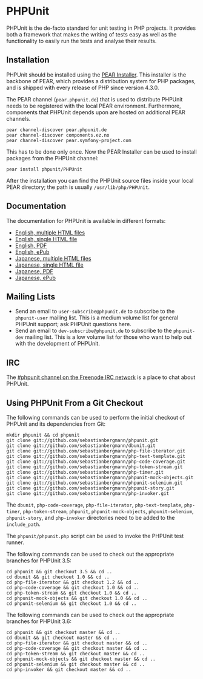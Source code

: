 PHPUnit
=======

PHPUnit is the de-facto standard for unit testing in PHP projects. It provides both a framework that makes the writing of tests easy as well as the functionality to easily run the tests and analyse their results.

Installation
------------

PHPUnit should be installed using the [PEAR Installer](http://pear.php.net/). This installer is the backbone of PEAR, which provides a distribution system for PHP packages, and is shipped with every release of PHP since version 4.3.0.

The PEAR channel (`pear.phpunit.de`) that is used to distribute PHPUnit needs to be registered with the local PEAR environment. Furthermore, components that PHPUnit depends upon are hosted on additional PEAR channels.

    pear channel-discover pear.phpunit.de
    pear channel-discover components.ez.no
    pear channel-discover pear.symfony-project.com

This has to be done only once. Now the PEAR Installer can be used to install packages from the PHPUnit channel:

    pear install phpunit/PHPUnit

After the installation you can find the PHPUnit source files inside your local PEAR directory; the path is usually `/usr/lib/php/PHPUnit`.

Documentation
-------------

The documentation for PHPUnit is available in different formats:

* [English, multiple HTML files](http://www.phpunit.de/manual/3.6/en/index.html)
* [English, single HTML file](http://www.phpunit.de/manual/3.6/en/phpunit-book.html)
* [English, PDF](http://www.phpunit.de/manual/3.6/en/phpunit-book.pdf)
* [English, ePub](http://www.phpunit.de/manual/3.6/en/phpunit-book.epub)
* [Japanese, multiple HTML files](http://www.phpunit.de/manual/3.6/ja/index.html)
* [Japanese, single HTML file](http://www.phpunit.de/manual/3.6/ja/phpunit-book.html)
* [Japanese, PDF](http://www.phpunit.de/manual/3.6/ja/phpunit-book.pdf)
* [Japanese, ePub](http://www.phpunit.de/manual/3.6/ja/phpunit-book.epub)

Mailing Lists
-------------

* Send an email to `user-subscribe@phpunit.de` to subscribe to the `phpunit-user` mailing list. This is a medium volume list for general PHPUnit support; ask PHPUnit questions here.
* Send an email to `dev-subscribe@phpunit.de` to subscribe to the `phpunit-dev` mailing list. This is a low volume list for those who want to help out with the development of PHPUnit.

IRC
---

The [#phpunit channel on the Freenode IRC network](irc://freenode.net/phpunit) is a place to chat about PHPUnit.

Using PHPUnit From a Git Checkout
---------------------------------

The following commands can be used to perform the initial checkout of PHPUnit and its dependencies from Git:

    mkdir phpunit && cd phpunit
    git clone git://github.com/sebastianbergmann/phpunit.git
    git clone git://github.com/sebastianbergmann/dbunit.git
    git clone git://github.com/sebastianbergmann/php-file-iterator.git
    git clone git://github.com/sebastianbergmann/php-text-template.git
    git clone git://github.com/sebastianbergmann/php-code-coverage.git
    git clone git://github.com/sebastianbergmann/php-token-stream.git
    git clone git://github.com/sebastianbergmann/php-timer.git
    git clone git://github.com/sebastianbergmann/phpunit-mock-objects.git
    git clone git://github.com/sebastianbergmann/phpunit-selenium.git
    git clone git://github.com/sebastianbergmann/phpunit-story.git
    git clone git://github.com/sebastianbergmann/php-invoker.git

The `dbunit`, `php-code-coverage`, `php-file-iterator`, `php-text-template`, `php-timer`, `php-token-stream`, `phpunit`, `phpunit-mock-objects`, `phpunit-selenium`, `phpunit-story`, and `php-invoker` directories need to be added to the `include_path`.

The `phpunit/phpunit.php` script can be used to invoke the PHPUnit test runner.

The following commands can be used to check out the appropriate branches for PHPUnit 3.5:

    cd phpunit && git checkout 3.5 && cd ..
    cd dbunit && git checkout 1.0 && cd ..
    cd php-file-iterator && git checkout 1.2 && cd ..
    cd php-code-coverage && git checkout 1.0 && cd ..
    cd php-token-stream && git checkout 1.0 && cd ..
    cd phpunit-mock-objects && git checkout 1.0 && cd ..
    cd phpunit-selenium && git checkout 1.0 && cd ..

The following commands can be used to check out the appropriate branches for PHPUnit 3.6:

    cd phpunit && git checkout master && cd ..
    cd dbunit && git checkout master && cd ..
    cd php-file-iterator && git checkout master && cd ..
    cd php-code-coverage && git checkout master && cd ..
    cd php-token-stream && git checkout master && cd ..
    cd phpunit-mock-objects && git checkout master && cd ..
    cd phpunit-selenium && git checkout master && cd ..
    cd php-invoker && git checkout master && cd ..

